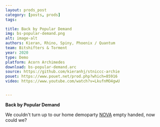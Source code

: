 ```yaml
---
layout: prods_post
category: [posts, prods]
tags: 

title: Back by Popular Demand
img: bs-popular-demand.png
alt: image-alt
authors: Kieran, Rhino, Spiny, Phoenix / Quantum
team: Bitshifters & Torment
year: 2020
type: Demo
platform: Acorn Archimedes
download: bs-popular-demand.arc
source: https://github.com/kieranhj/stniccc-archie
pouet: https://www.pouet.net/prod.php?which=85916
video: https://www.youtube.com/watch?v=LkufnMO4gwU


---
```


**Back by Popular Demand**

We couldn't turn up to our home demoparty [NOVA](http://novaparty.org) empty handed, now could we?
